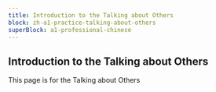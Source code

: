 ```yaml
---
title: Introduction to the Talking about Others
block: zh-a1-practice-talking-about-others
superBlock: a1-professional-chinese
---
```


## Introduction to the Talking about Others

This page is for the Talking about Others
